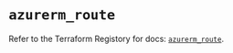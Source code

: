 # `azurerm_route`

Refer to the Terraform Registory for docs: [`azurerm_route`](https://registry.terraform.io/providers/hashicorp/azurerm/3.56.0/docs/resources/route).
